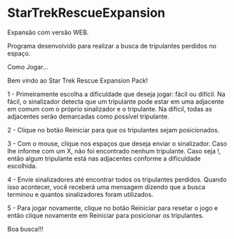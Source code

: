 # StarTrekRescueExpansion
Expansão com versão WEB.

Programa desenvolvido para realizar a busca de tripulantes perdidos no espaço.

Como Jogar...

Bem vindo ao Star Trek Rescue Expansion Pack! 

1 - Primeiramente escolha a dificuldade que deseja jogar: fácil ou difícil. 
Na fácil, o sinalizador detecta que um tripulante pode estar em uma adjacente
em comum com o próprio sinalizador e o tripulante. 
Na difícil, todas as adjacentes serão demarcadas
como possível tripulante. 

2 - Clique no botão Reiniciar para que os tripulantes sejam posicionados. 

3 - Com o mouse, clique nos espaços que deseja enviar o sinalizador.
Caso lhe informe com um X, não foi encontrado nenhum tripulante.
Caso seja !, então algum tripulante está nas adjacentes
conforme a dificuldade escolhida.

4 - Envie sinalizadores até encontrar todos os tripulantes perdidos.
Quando isso acontecer, você receberá uma mensagem dizendo
que a busca terminou e quantos sinalizadores foram utilizados.

5 - Para jogar novamente, clique no botão Reiniciar para resetar o jogo
e então clique novamente em Reiniciar para posicionar os tripulantes.

Boa busca!!!
